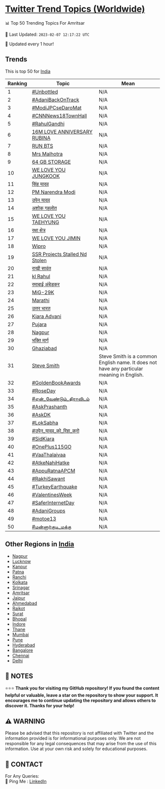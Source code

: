 [Twitter Trend Topics (Worldwide)](https://github.com/ErcinDedeoglu/Twitter-Trend-Topics)
==========


📊 Top 50 Trending Topics For Amritsar

📆 Last Updated: `2023-02-07 12:17:22 UTC`

🔧 Updated every 1 hour!


## Trends

This is top 50 for [India](</India>)

| Ranking | Topic | Mean |
| ------- | ------------ | ------------ |
| 1 | [#Unbottled](http://twitter.com/search?q=%23Unbottled) | N/A |
| 2 | [#AdaniBackOnTrack](http://twitter.com/search?q=%23AdaniBackOnTrack) | N/A |
| 3 | [#ModiJPCseDaroMat](http://twitter.com/search?q=%23ModiJPCseDaroMat) | N/A |
| 4 | [#CNNNews18TownHall](http://twitter.com/search?q=%23CNNNews18TownHall) | N/A |
| 5 | [#RahulGandhi](http://twitter.com/search?q=%23RahulGandhi) | N/A |
| 6 | [16M LOVE ANNIVERSARY RUBINA](http://twitter.com/search?q=16M+LOVE+ANNIVERSARY+RUBINA) | N/A |
| 7 | [RUN BTS](http://twitter.com/search?q=RUN+BTS) | N/A |
| 8 | [Mrs Malhotra](http://twitter.com/search?q=Mrs+Malhotra) | N/A |
| 9 | [64 GB STORAGE](http://twitter.com/search?q=64+GB+STORAGE) | N/A |
| 10 | [WE LOVE YOU JUNGKOOK](http://twitter.com/search?q=WE+LOVE+YOU+JUNGKOOK) | N/A |
| 11 | [सिंह यादव](http://twitter.com/search?q=%e0%a4%b8%e0%a4%bf%e0%a4%82%e0%a4%b9+%e0%a4%af%e0%a4%be%e0%a4%a6%e0%a4%b5) | N/A |
| 12 | [PM Narendra Modi](http://twitter.com/search?q=PM+Narendra+Modi) | N/A |
| 13 | [उपेन यादव](http://twitter.com/search?q=%e0%a4%89%e0%a4%aa%e0%a5%87%e0%a4%a8+%e0%a4%af%e0%a4%be%e0%a4%a6%e0%a4%b5) | N/A |
| 14 | [अशोक गहलोत](http://twitter.com/search?q=%e0%a4%85%e0%a4%b6%e0%a5%8b%e0%a4%95+%e0%a4%97%e0%a4%b9%e0%a4%b2%e0%a5%8b%e0%a4%a4) | N/A |
| 15 | [WE LOVE YOU TAEHYUNG](http://twitter.com/search?q=WE+LOVE+YOU+TAEHYUNG) | N/A |
| 16 | [रक्षा क्षेत्र](http://twitter.com/search?q=%e0%a4%b0%e0%a4%95%e0%a5%8d%e0%a4%b7%e0%a4%be+%e0%a4%95%e0%a5%8d%e0%a4%b7%e0%a5%87%e0%a4%a4%e0%a5%8d%e0%a4%b0) | N/A |
| 17 | [WE LOVE YOU JIMIN](http://twitter.com/search?q=WE+LOVE+YOU+JIMIN) | N/A |
| 18 | [Wipro](http://twitter.com/search?q=Wipro) | N/A |
| 19 | [SSR Projects Stalled Nd Stolen](http://twitter.com/search?q=SSR+Projects+Stalled+Nd+Stolen) | N/A |
| 20 | [राखी सावंत](http://twitter.com/search?q=%e0%a4%b0%e0%a4%be%e0%a4%96%e0%a5%80+%e0%a4%b8%e0%a4%be%e0%a4%b5%e0%a4%82%e0%a4%a4) | N/A |
| 21 | [kl Rahul](http://twitter.com/search?q=kl+Rahul) | N/A |
| 22 | [रमाबाई अंबेडकर](http://twitter.com/search?q=%e0%a4%b0%e0%a4%ae%e0%a4%be%e0%a4%ac%e0%a4%be%e0%a4%88+%e0%a4%85%e0%a4%82%e0%a4%ac%e0%a5%87%e0%a4%a1%e0%a4%95%e0%a4%b0) | N/A |
| 23 | [MiG-29K](http://twitter.com/search?q=MiG-29K) | N/A |
| 24 | [Marathi](http://twitter.com/search?q=Marathi) | N/A |
| 25 | [उत्तर भारत](http://twitter.com/search?q=%e0%a4%89%e0%a4%a4%e0%a5%8d%e0%a4%a4%e0%a4%b0+%e0%a4%ad%e0%a4%be%e0%a4%b0%e0%a4%a4) | N/A |
| 26 | [Kiara Advani](http://twitter.com/search?q=Kiara+Advani) | N/A |
| 27 | [Pujara](http://twitter.com/search?q=Pujara) | N/A |
| 28 | [Nagpur](http://twitter.com/search?q=Nagpur) | N/A |
| 29 | [भक्ति मार्ग](http://twitter.com/search?q=%e0%a4%ad%e0%a4%95%e0%a5%8d%e0%a4%a4%e0%a4%bf+%e0%a4%ae%e0%a4%be%e0%a4%b0%e0%a5%8d%e0%a4%97) | N/A |
| 30 | [Ghaziabad](http://twitter.com/search?q=Ghaziabad) | N/A |
| 31 | [Steve Smith](http://twitter.com/search?q=Steve+Smith) | Steve Smith is a common English name. It does not have any particular meaning in English. |
| 32 | [#GoldenBookAwards](http://twitter.com/search?q=%23GoldenBookAwards) | N/A |
| 33 | [#RoseDay](http://twitter.com/search?q=%23RoseDay) | N/A |
| 34 | [#ஏன்_வேண்டும்_திராவிடம்](http://twitter.com/search?q=%23%e0%ae%8f%e0%ae%a9%e0%af%8d_%e0%ae%b5%e0%af%87%e0%ae%a3%e0%af%8d%e0%ae%9f%e0%af%81%e0%ae%ae%e0%af%8d_%e0%ae%a4%e0%ae%bf%e0%ae%b0%e0%ae%be%e0%ae%b5%e0%ae%bf%e0%ae%9f%e0%ae%ae%e0%af%8d) | N/A |
| 35 | [#AskPrashanth](http://twitter.com/search?q=%23AskPrashanth) | N/A |
| 36 | [#AskDK](http://twitter.com/search?q=%23AskDK) | N/A |
| 37 | [#LokSabha](http://twitter.com/search?q=%23LokSabha) | N/A |
| 38 | [#उपेन_यादव_को_रिहा_करो](http://twitter.com/search?q=%23%e0%a4%89%e0%a4%aa%e0%a5%87%e0%a4%a8_%e0%a4%af%e0%a4%be%e0%a4%a6%e0%a4%b5_%e0%a4%95%e0%a5%8b_%e0%a4%b0%e0%a4%bf%e0%a4%b9%e0%a4%be_%e0%a4%95%e0%a4%b0%e0%a5%8b) | N/A |
| 39 | [#SidKiara](http://twitter.com/search?q=%23SidKiara) | N/A |
| 40 | [#OnePlus115GO](http://twitter.com/search?q=%23OnePlus115GO) | N/A |
| 41 | [#VaaThalaivaa](http://twitter.com/search?q=%23VaaThalaivaa) | N/A |
| 42 | [#AtkeNahiHatke](http://twitter.com/search?q=%23AtkeNahiHatke) | N/A |
| 43 | [#AppuRatnaAPCM](http://twitter.com/search?q=%23AppuRatnaAPCM) | N/A |
| 44 | [#RakhiSawant](http://twitter.com/search?q=%23RakhiSawant) | N/A |
| 45 | [#TurkeyEarthquake](http://twitter.com/search?q=%23TurkeyEarthquake) | N/A |
| 46 | [#ValentinesWeek](http://twitter.com/search?q=%23ValentinesWeek) | N/A |
| 47 | [#SaferInternetDay](http://twitter.com/search?q=%23SaferInternetDay) | N/A |
| 48 | [#AdaniGroups](http://twitter.com/search?q=%23AdaniGroups) | N/A |
| 49 | [#motoe13](http://twitter.com/search?q=%23motoe13) | N/A |
| 50 | [#மன்னார்குடி_மக்கு](http://twitter.com/search?q=%23%e0%ae%ae%e0%ae%a9%e0%af%8d%e0%ae%a9%e0%ae%be%e0%ae%b0%e0%af%8d%e0%ae%95%e0%af%81%e0%ae%9f%e0%ae%bf_%e0%ae%ae%e0%ae%95%e0%af%8d%e0%ae%95%e0%af%81) | N/A |



## Other Regions in [India](</India>)

* [Nagpur](</India/Nagpur.md>)
* [Lucknow](</India/Lucknow.md>)
* [Kanpur](</India/Kanpur.md>)
* [Patna](</India/Patna.md>)
* [Ranchi](</India/Ranchi.md>)
* [Kolkata](</India/Kolkata.md>)
* [Srinagar](</India/Srinagar.md>)
* [Amritsar](</India/Amritsar.md>)
* [Jaipur](</India/Jaipur.md>)
* [Ahmedabad](</India/Ahmedabad.md>)
* [Rajkot](</India/Rajkot.md>)
* [Surat](</India/Surat.md>)
* [Bhopal](</India/Bhopal.md>)
* [Indore](</India/Indore.md>)
* [Thane](</India/Thane.md>)
* [Mumbai](</India/Mumbai.md>)
* [Pune](</India/Pune.md>)
* [Hyderabad](</India/Hyderabad.md>)
* [Bangalore](</India/Bangalore.md>)
* [Chennai](</India/Chennai.md>)
* [Delhi](</India/Delhi.md>)



## 📝 NOTES

⭐⭐⭐ **Thank you for visiting my GitHub repository! If you found the content helpful or valuable, leave a star on the repository to show your support. It encourages me to continue updating the repository and allows others to discover it. Thanks for your help!**


## ⚠️ WARNING

Please be advised that this repository is not affiliated with Twitter and the information provided is for informational purposes only. We are not responsible for any legal consequences that may arise from the use of this information. Use at your own risk and solely for educational purposes.


## 📨 CONTACT

 For Any Queries:  
            🏓 Ping Me : [LinkedIn](https://www.linkedin.com/in/ercindedeoglu/)
